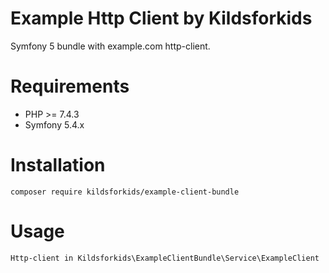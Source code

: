 Example Http Client by Kildsforkids
=======================

Symfony 5 bundle with example.com http-client.

Requirements
============

* PHP >= 7.4.3
* Symfony 5.4.x

Installation
============

    composer require kildsforkids/example-client-bundle

Usage
=====

    Http-client in Kildsforkids\ExampleClientBundle\Service\ExampleClient